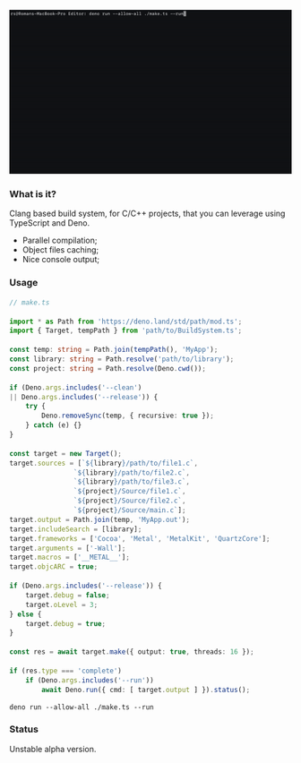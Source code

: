 ![](Preview.gif)

### What is it?

Clang based build system, for C/C++ projects, that you can leverage using TypeScript and Deno.

- Parallel compilation;
- Object files caching;
- Nice console output;

### Usage

```typescript
// make.ts

import * as Path from 'https://deno.land/std/path/mod.ts';
import { Target, tempPath } from 'path/to/BuildSystem.ts';

const temp: string = Path.join(tempPath(), 'MyApp');
const library: string = Path.resolve('path/to/library');
const project: string = Path.resolve(Deno.cwd());

if (Deno.args.includes('--clean')
|| Deno.args.includes('--release')) {
    try {
        Deno.removeSync(temp, { recursive: true });
    } catch (e) {}
}

const target = new Target();
target.sources = [`${library}/path/to/file1.c`,
                `${library}/path/to/file2.c`,
                `${library}/path/to/file3.c`,
                `${project}/Source/file1.c`,
                `${project}/Source/file2.c`,
                `${project}/Source/main.c`];
target.output = Path.join(temp, 'MyApp.out');
target.includeSearch = [library];
target.frameworks = ['Cocoa', 'Metal', 'MetalKit', 'QuartzCore'];
target.arguments = ['-Wall'];
target.macros = ['__METAL__'];
target.objcARC = true;

if (Deno.args.includes('--release')) {
    target.debug = false;
    target.oLevel = 3;
} else {
    target.debug = true;
}

const res = await target.make({ output: true, threads: 16 });

if (res.type === 'complete')
    if (Deno.args.includes('--run'))
        await Deno.run({ cmd: [ target.output ] }).status();
```

```shell
deno run --allow-all ./make.ts --run
```

### Status

Unstable alpha version.